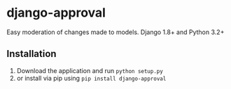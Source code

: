 # django-approval
Easy moderation of changes made to models. Django 1.8+ and Python 3.2+

## Installation
1. Download the application and run `python setup.py`
2. or install via pip using `pip install django-approval` 
